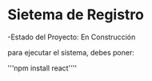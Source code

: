 <h1> Sietema de Registro</h1>

-Estado del Proyecto: En Construcción

para ejecutar el sistema, debes poner:

'''npm install react''''
